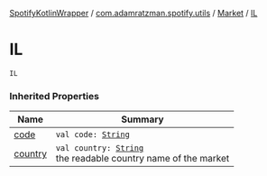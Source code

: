 [SpotifyKotlinWrapper](../../index.md) / [com.adamratzman.spotify.utils](../index.md) / [Market](index.md) / [IL](./-i-l.md)

# IL

`IL`

### Inherited Properties

| Name | Summary |
|---|---|
| [code](code.md) | `val code: `[`String`](https://kotlinlang.org/api/latest/jvm/stdlib/kotlin/-string/index.html) |
| [country](country.md) | `val country: `[`String`](https://kotlinlang.org/api/latest/jvm/stdlib/kotlin/-string/index.html)<br>the readable country name of the market |
